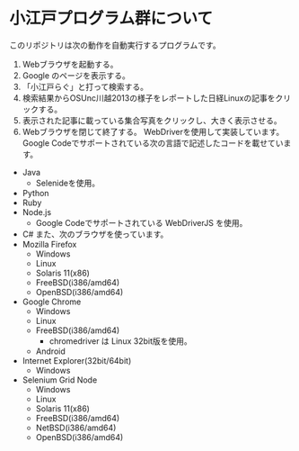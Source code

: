 # 小江戸プログラム群について
このリポジトリは次の動作を自動実行するプログラムです。
1. Webブラウザを起動する。
2. Google のページを表示する。
3. 「小江戸らぐ」と打って検索する。
4. 検索結果からOSUnc川越2013の様子をレポートした日経Linuxの記事をクリックする。
5. 表示された記事に載っている集合写真をクリックし、大きく表示させる。
6. Webブラウザを閉じて終了する。
WebDriverを使用して実装しています。Google Codeでサポートされている次の言語で記述したコードを載せています。
- Java
  - Selenideを使用。
- Python
- Ruby
- Node.js
  - Google Codeでサポートされている WebDriverJS を使用。
- C#
また、次のブラウザを使っています。
- Mozilla Firefox
  - Windows
  - Linux
  - Solaris 11(x86)
  - FreeBSD(i386/amd64)
  - OpenBSD(i386/amd64)
- Google Chrome
  - Windows
  - Linux
  - FreeBSD(i386/amd64)
    - chromedriver は Linux 32bit版を使用。
  - Android
- Internet Explorer(32bit/64bit)
  - Windows
- Selenium Grid Node
  - Windows
  - Linux
  - Solaris 11(x86)
  - FreeBSD(i386/amd64)
  - NetBSD(i386/amd64)
  - OpenBSD(i386/amd64)

